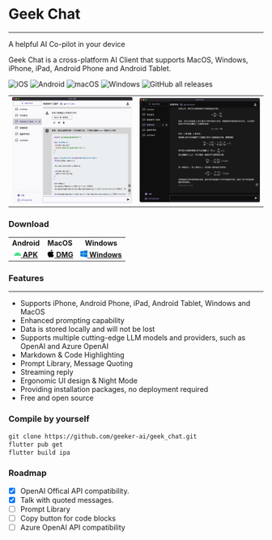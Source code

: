 # Geek Chat
---

A helpful AI Co-pilot in your device

Geek Chat is a cross-platform AI Client that supports MacOS, Windows, iPhone, iPad, Android Phone and Android Tablet.


![iOS](https://img.shields.io/badge/-iOS-black?style=flat-square&logo=apple&logoColor=white) ![Android](https://img.shields.io/badge/-Android-black?style=flat-square&logo=android&logoColor=white) ![macOS](https://img.shields.io/badge/-macOS-black?style=flat-square&logo=apple&logoColor=white) ![Windows](https://img.shields.io/badge/-Windows-blue?style=flat-square&logo=windows&logoColor=white) ![GitHub all releases](https://img.shields.io/github/downloads/geeker-ai/geek_chat/total)


<table>
<tr>
<td>
<img src='./assets/screenshot1.png' />
</td>
<td>
<img src='./assets/screenshot2.png' />
</td>
</tr>
</table>

### Download

<table>
  <tr>
    <td style="text-align:center"><b>Android</b></td>
    <td style="text-align:center"><b>MacOS</b></td>
    <td style="text-align:center"><b>Windows</b></td>
  </tr>
  <tr style="text-align: center">
    <td>
      <a href='https://github.com/geeker-ai/geek_chat/releases'>
        <img src='./assets/android-color.svg' style="height:14px; width: 14px" />
        <b>APK</b>
      </a>
    </td>
    <td>
      <a href='https://github.com/geeker-ai/geek_chat/releases'>
        <img src='./assets/apple-color.svg' style="height:15px; width: 15px" />
        <b>DMG</b>
      </a>
    </td>
    <td>
      <a href='https://chatboxai.app/?c=download-linux'>
        <img src='./assets/windows10-color.svg' style="height:14px; width: 14px" />
        <b>Windows</b>
      </a>
    </td>
  </tr>
</table>

### Features
---
- Supports iPhone, Android Phone, iPad, Android Tablet, Windows and MacOS
- Enhanced prompting capability
- Data is stored locally and will not be lost
- Supports multiple cutting-edge LLM models and providers, such as OpenAI and Azure OpenAI
- Markdown & Code Highlighting
- Prompt Library, Message Quoting
- Streaming reply
- Ergonomic UI design & Night Mode
- Providing installation packages, no deployment required
- Free and open source

### Compile by yourself

```
git clone https://github.com/geeker-ai/geek_chat.git
flutter pub get
flutter build ipa
```

### Roadmap
- [x] OpenAI Offical API compatibility.
- [x] Talk with quoted messages.
- [ ] Prompt Library
- [ ] Copy button for code blocks
- [ ] Azure OpenAI API compatibility